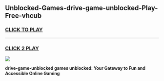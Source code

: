 
## Unblocked-Games-drive-game-unblocked-Play-Free-vhcub
<h3>
<a href="https://premium76.site?title=drive-game-unblocked&ref=18A">CLICK TO PLAY</a></h3>
<hr>

<h3>
<a href="https://premium76.site?title=drive-game-unblocked&ref=18A">CLICK 2 PLAY</a>
  
</h3>

<a href="https://premium76.site?title=drive-game-unblocked&ref=18A"><img src="https://clearcache.store/games.png"></a>


**drive-game-unblocked games unblocked: Your Gateway to Fun and Accessible Online Gaming**
